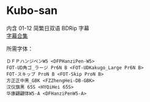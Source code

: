 # Kubo-san

内含 01-12 简繁日双语 BDRip 字幕  
[字幕合集](https://github.com/Nekomoekissaten-SUB/Nekomoekissaten-Storage/releases/download/subtitle_pkg/Kubo-san_BDRip_JPCH.7z)

所需字体：
```
ＤＦＰハンジペンW5 <DFPHanziPen-W5>
FOT-UD角ゴ_ラージ Pr6N B <FOT-UDKakugo_Large Pr6N B>
FOT-スキップ ProN B <FOT-Skip ProN B>
方正正中黑_GBK <FZZhengHei-DB-GBK>
汉仪旗黑 65S <HYQiHei 65S>
华康翩翩体W5-A <DFHanziPenW5-A>
```
